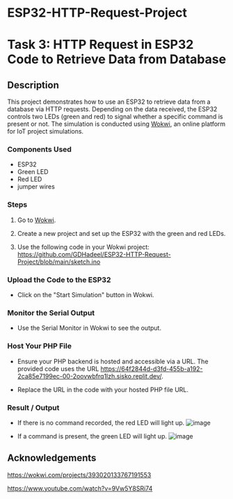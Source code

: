# ESP32-HTTP-Request-Project

# Task 3: HTTP Request in ESP32 Code to Retrieve Data from Database

## Description
This project demonstrates how to use an ESP32 to retrieve data from a database via HTTP requests. Depending on the data received, the ESP32 controls two LEDs (green and red) to signal whether a specific command is present or not. The simulation is conducted using [Wokwi](https://wokwi.com/), an online platform for IoT project simulations.


### Components Used
* ESP32 
* Green LED
* Red LED
* jumper wires

### Steps
1. Go to [Wokwi](https://wokwi.com/).

2. Create a new project and set up the ESP32 with the green and red LEDs.

3. Use the following code in your Wokwi project: https://github.com/GDHadeel/ESP32-HTTP-Request-Project/blob/main/sketch.ino

### Upload the Code to the ESP32

* Click on the "Start Simulation" button in Wokwi.

### Monitor the Serial Output

* Use the Serial Monitor in Wokwi to see the output.

### Host Your PHP File
* Ensure your PHP backend is hosted and accessible via a URL. The provided code uses the URL https://64f2844d-d3fd-455b-a192-2ca85e7199ec-00-2oovwbfrq1lzh.sisko.replit.dev/.

* Replace the URL in the code with your hosted PHP file URL.


### Result / Output

* If there is no command recorded, the red LED will light up.
![image](https://github.com/user-attachments/assets/795f407d-fb1f-4bb7-a489-0a622a6f88de)

* If a command is present, the green LED will light up.
![image](https://github.com/user-attachments/assets/229d0096-ac6d-49be-a7da-b8c44a451121)


## Acknowledgements

https://wokwi.com/projects/393020133767191553

https://www.youtube.com/watch?v=9Vw5Y8SRi74




